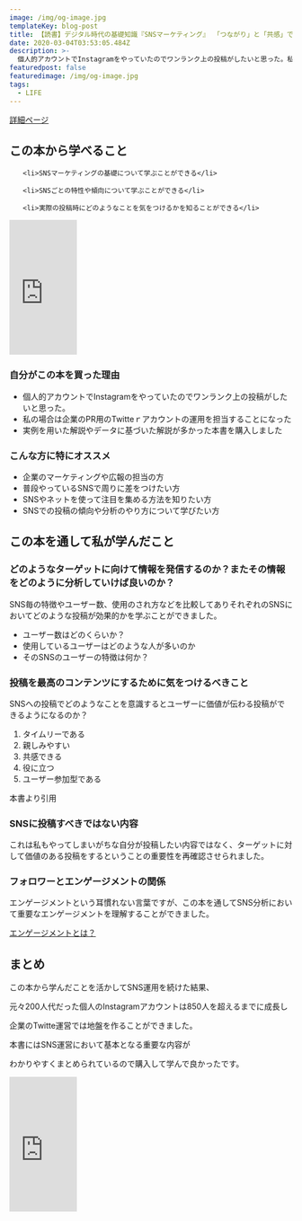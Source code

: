 ```yaml
---
image: /img/og-image.jpg
templateKey: blog-post
title: 【読書】デジタル時代の基礎知識『SNSマーケティング』 「つながり」と「共感」で利益を生み出す新しいルール
date: 2020-03-04T03:53:05.484Z
description: >-
  個人的アカウントでInstagramをやっていたのでワンランク上の投稿がしたいと思った。私の場合は企業のPR用のTwitteｒアカウントの運用を担当することになった。実例を用いた解説やデータに基づいた解説が多かった本書を購入しました。
featuredpost: false
featuredimage: /img/og-image.jpg
tags:
  - LIFE
---
```

<span class="color-button01-big"><a href="#">詳細ページ</a></span><h2>この本から学べること</h2>

<div class="simple-box1"><p>

<ul>

```
<li>SNSマーケティングの基礎について学ぶことができる</li>

<li>SNSごとの特性や傾向について学ぶことができる</li>

<li>実際の投稿時にどのようなことを気をつけるかを知ることができる</li>
```

</ul>

</p></div>

<iframe style="width:120px;height:240px;" marginwidth="0" marginheight="0" scrolling="no" frameborder="0" src="https://rcm-fe.amazon-adsystem.com/e/cm?ref=qf_sp_asin_til&t=genki001-22&m=amazon&o=9&p=8&l=as1&IS2=1&detail=1&asins=4798155349&linkId=a1120b9feb3addaa6f13f050c90a75c0&bc1=000000&lt1=_blank&fc1=333333&lc1=0066c0&bg1=ffffff&f=ifr">

\    </iframe>

<h3>自分がこの本を買った理由</h3>

<div class="simple-box8"><p>

<ul>

<li>個人的アカウントでInstagramをやっていたのでワンランク上の投稿がしたいと思った。</li>

<li>私の場合は企業のPR用のTwitteｒアカウントの運用を担当することになった</li>

<li>実例を用いた解説やデータに基づいた解説が多かった本書を購入しました</li>

</ul>

</div>

<h3>こんな方に特にオススメ</h3>

<div class="concept-box5"><p>

<ul>

<li>企業のマーケティングや広報の担当の方</li>

<li>普段やっているSNSで周りに差をつけたい方</li>

<li>SNSやネットを使って注目を集める方法を知りたい方</li>

<li>SNSでの投稿の傾向や分析のやり方について学びたい方</li>

</ul>

</p></div>

<h2>この本を通して私が学んだこと</h2>

<h3>どのようなターゲットに向けて情報を発信するのか？またその情報をどのように分析していけば良いのか？</h3>

SNS毎の特徴やユーザー数、使用のされ方などを比較してありそれぞれのSNSにおいてどのような投稿が効果的かを学ぶことができました。

<ul>

<li>ユーザー数はどのくらいか？</li>

<li>使用しているユーザーはどのような人が多いのか</li>

<li>そのSNSのユーザーの特徴は何か？</li>

</ul>

<h3>投稿を最高のコンテンツにするために気をつけるべきこと</h3>

SNSへの投稿でどのようなことを意識するとユーザーに価値が伝わる投稿ができるようになるのか？

<div class="concept-box1"><p>

<ol>

<li>タイムリーである</li>

<li>親しみやすい</li>

<li>共感できる</li>

<li>役に立つ</li>

<li>ユーザー参加型である</li>

</ol>

</p>本書より引用</div>

<h3>SNSに投稿すべきではない内容</h3>

これは私もやってしまいがちな自分が投稿したい内容ではなく、ターゲットに対して価値のある投稿をするということの重要性を再確認させられました。

<h3>フォロワーとエンゲージメントの関係</h3>

エンゲージメントという耳慣れない言葉ですが、この本を通してSNS分析において重要なエンゲージメントを理解することができました。

<a href="https://ferret-plus.com/933">エンゲージメントとは？</a>

<h2>まとめ</h2>

この本から学んだことを活かしてSNS運用を続けた結果、

元々200人代だった個人のInstagramアカウントは850人を超えるまでに成長し

企業のTwitte運営では地盤を作ることができました。

本書にはSNS運営において基本となる重要な内容が

わかりやすくまとめられているので購入して学んで良かったです。

<iframe style="width:120px;height:240px;" marginwidth="0" marginheight="0" scrolling="no" frameborder="0" src="https://rcm-fe.amazon-adsystem.com/e/cm?ref=qf_sp_asin_til&t=genki001-22&m=amazon&o=9&p=8&l=as1&IS2=1&detail=1&asins=4798155349&linkId=a1120b9feb3addaa6f13f050c90a75c0&bc1=000000&lt1=_blank&fc1=333333&lc1=0066c0&bg1=ffffff&f=ifr">

\    </iframe>
